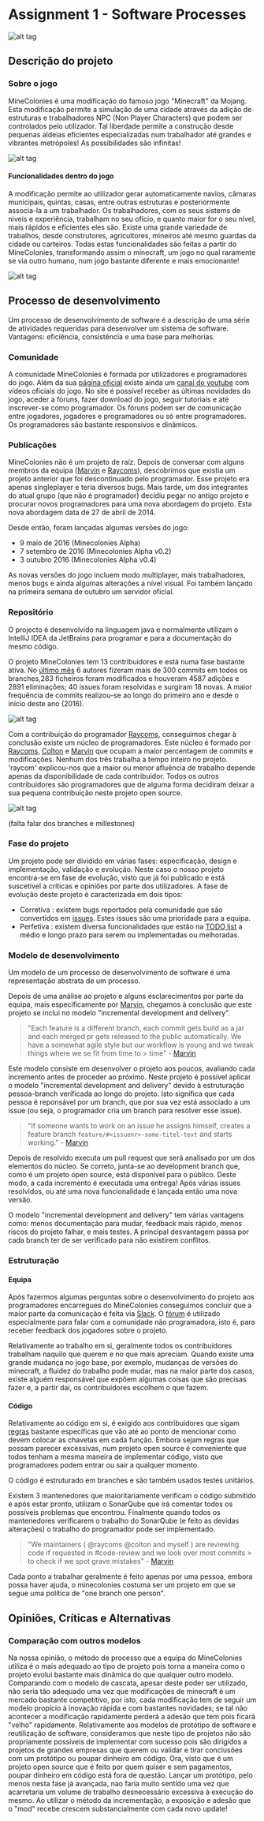 # Assignment 1 - Software Processes #

![alt tag](resources/minecolonies.png)

## Descrição do projeto ##

### Sobre o jogo ###

MineColonies é uma modificação do famoso jogo "Minecraft" da Mojang. Esta modificação permite a simulação de uma cidade através da adição de estruturas e trabalhadores NPC (Non Player Characters) que podem ser controlados pelo utilizador. Tal liberdade permite a construção desde pequenas aldeias eficientes especializadas num trabalhador até grandes e vibrantes metrópoles! As possibilidades são infinitas!

![alt tag](resources/images2.jpg)

#### Funcionalidades dentro do jogo ####

A modificação permite ao utilizador gerar automaticamente navios, câmaras municipais, quintas, casas, entre outras estruturas e posteriormente associa-la a um trabalhador. Os trabalhadores, com os seus sistems de niveis e experiência, trabalham no seu ofício, e quanto maior for o seu nível, mais rápidos e eficientes eles são. Existe uma grande variedade de trabalhos, desde construtores, agricultores, mineiros até mesmo guardas da cidade ou carteiros.
Todas estas funcionalidades são feitas a partir do MineColonies, transformando assim o minecraft, um jogo no qual raramente se via outro humano, num jogo bastante diferente e mais emocionante!

![alt tag](resources/Villagers1.png)

## Processo de desenvolvimento ##

Um processo de desenvolvimento de software é a descrição de uma série de atividades requeridas para desenvolver um sistema de software. Vantagens: eficiência, consistência e uma base para melhorias.

### Comunidade ###

A comunidade MineColonies é formada por utilizadores e programadores do jogo. Além da sua [página oficial](www.minecolines.com) existe ainda um  [canal do youtube](https://www.youtube.com/channel/UCqXDtO68H7ulwXW6tSlbmqA) com vídeos oficiais do jogo. No site é possível receber as últimas novidades do jogo, aceder a fóruns, fazer download do jogo, seguir tutoriais e até inscrever-se como programador.
Os fóruns podem ser de comunicação entre jogadores, jogadores e programadores ou só entre programadores. Os programadores são bastante responsivos e dinâmicos.

### Publicações ###

MineColonies não é um projeto de raíz. Depois de conversar com alguns membros da equipa ([Marvin](https://github.com/Kostronor) e [Raycoms](https://github.com/Raycoms)), descobrimos que existia um projeto anterior que foi descontinuado pelo programador. Esse projeto era apenas singleplayer e teria diversos bugs. Mais tarde, um dos integrantes do atual grupo (que não é programador) decidiu pegar no antigo projeto e procurar novos programadores para uma nova abordagem do projeto. Esta nova abordagem data de 27 de abril de 2014.

Desde então, foram lançadas algumas versões do jogo:

  * 9 maio de 2016 (Minecolonies Alpha)
  * 7 setembro de 2016 (Minecolonies Alpha v0.2)
  * 3 outubro 2016 (Minecolonies Alpha v0.4)
 
As novas versões do jogo incluem modo multiplayer, mais trabalhadores, menos bugs e ainda algumas alterações a nível visual. Foi também lançado na primeira semana de outubro um servidor oficial.

### Repositório ###

O projecto é desenvolvido na linguagem java e normalmente utilizam o IntelliJ IDEA da JetBrains para programar e para a documentação do mesmo código.

O projeto MineColonies tem 13 contribuidores e está numa fase bastante ativa. No [último mês](https://github.com/Minecolonies/minecolonies/pulse/monthly) 6 autores fizeram mais de 300 commits em todos os branches,283 ficheiros foram modificados e houveram 4587 adições e 2891 eliminações; 40 issues foram resolvidas e surgiram 18 novas. A maior frequência de commits realizou-se ao longo do primeiro ano e desde o início deste ano (2016).

![alt tag](resources/contribuicoes.png)

Com a contribuição do programador [Raycoms](https://github.com/Raycoms), conseguimos chegar à conclusão existe um núcleo de programadores. Este núcleo é formado por [Raycoms](https://github.com/Raycoms), [Colton](https://github.com/cltnschlosser) e [Marvin](https://github.com/Kostronor) que ocupam a maior percentagem de commits e modificações. Nenhum dos três trabalha a tempo inteiro no projeto. 'raycom' explicou-nos que a maior ou menor afluência de trabalho depende apenas da disponibilidade de cada contribuidor. Todos os outros contribuidores são programadores que de alguma forma decidiram deixar a sua pequena contribuição neste projeto open source. 

![alt tag](resources/commits.png)

(falta falar dos branches e millestones)

### Fase do projeto ###

Um projeto pode ser dividido em várias fases: especificação, design e implementação, validação e evolução.
Neste caso o nosso projeto encontra-se em fase de evolução, visto que já foi publicado e está suscetivel a críticas e opiniões por parte dos utilizadores.
A fase de evolução deste projeto é caracterizada em dois tipos:

  * Corretiva : existem bugs reportados pela comunidade que são convertidos em [issues](https://github.com/Minecolonies/minecolonies/issues). Estes issues são uma prioridade para a equipa.
  * Perfetiva : existem diversa funcionalidades que estão na [TODO list](http://www.minecolonies.com/forum/m/9402108/viewthread/8293794-main-todo-list) a médio e longo prazo para serem ou implementadas ou melhoradas. 

### Modelo de desenvolvimento ###

Um modelo de um processo de desenvolvimento de software é uma representação abstrata de um processo.

Depois de uma análise ao projeto e alguns esclarecimentos por parte da equipa, mais especificamente por [Marvin](https://github.com/Kostronor), chegamos à conclusão que este projeto se inclui no modelo "incremental development and delivery". 

> "Each feature is a different branch, each commit gets build as a jar and each merged pr gets released to the public 
> automatically. We have a somewhat agile style but our workflow is young and we tweak things where we se fit from time to     > time" - [Marvin](https://github.com/Kostronor) 

Este modelo consiste em desenvolver o projeto aos poucos, avaliando cada incremento antes de proceder ao próximo. Neste projeto é possível aplicar o modelo "incremental development and delivery" devido à estruturação pessoa-branch verificada ao longo do projeto. Isto significa que cada pessoa é reponsável por um branch, que por sua vez está associado a um issue (ou seja, o programador cria um branch para resolver esse issue). 

> "If someone wants to work on an issue he assigns himself, creates a feature branch `feature/#<issuenr>-some-titel-text` and 
> starts working." - [Marvin](https://github.com/Kostronor)

Depois de resolvido executa um pull request que será analisado por um dos elementos do núcleo. Se correto, junta-se ao development branch que, como é um projeto open source, está disponivel para o público. Deste modo, a cada incremento é executada uma entrega! Após várias issues resolvidos, ou até uma nova funcionalidade é lançada então uma nova versão. 

O modelo "incremental development and delivery" tem várias vantagens como: menos documentação para mudar, feedback mais rápido, menos riscos do projeto falhar, e mais testes. A principal desvantagem passa por cada branch ter de ser verificado para não existirem conflitos.

### Estruturação ###

#### Equipa ####

Após fazermos algumas perguntas sobre o desenvolvimento do projeto aos programadores encarregues do MineColonies conseguimos concluir que a maior parte da comunicação é feita via [Slack](https://minecolonies.slack.com/). O [fórum](http://www.minecolonies.com/publicforum) é utilizado especialmente para falar com a comunidade não programadora, isto é, para receber feedback dos jogadores sobre o projeto.

Relativamente ao trabalho em si, geralmente todos os contribuidores trabalham naquilo que querem e no que mais apreciam. Quando existe uma grande mudança no jogo base, por exemplo, mudanças de versões do minecraft, a fluidez do trabalho pode mudar, mas na maior parte dos casos, existe alguém responsável que expõem algumas coisas que são precisas fazer e, a partir daí, os contribuidores escolhem o que fazem.

#### Código ####

Relativamente ao código em si, é exigido aos contribuidores que sigam [regras](https://github.com/Minecolonies/minecolonies/wiki) bastante específicas que vão até ao ponto de mencionar como devem colocar as chavetas em cada função. Embora sejam regras que possam parecer excessivas, num projeto open source é conveniente que todos tenham a mesma maneira de implementar código, visto que programadores podem entrar ou sair a qualquer momento. 

O código é estruturado em branches e são também usados testes unitários.

Existem 3 mantenedores que maioritariamente verificam o código submitido e após estar pronto, utilizam o SonarQube que irá comentar todos os possíveis problemas que encontrou. Finalmente quando todos os mantenedores verificarem o trabalho do SonarQube (e feito as devidas alterações) o trabalho do programador pode ser implementado.

> "We maintainers ( @raycoms @colton and myself ) are reviewing code if requested in #code-review and we look over most commits > to check if we spot grave mistakes" - [Marvin](https://github.com/Kostronor)

Cada ponto a trabalhar geralmente é feito apenas por uma pessoa, embora possa haver ajuda, o minecolonies costuma ser um projeto em que se segue uma política de "one branch one person".

## Opiniões, Críticas e Alternativas ##



### Comparação com outros modelos ###

Na nossa opinião, o método de processo que a equipa do MineColonies utiliza é o mais adequado ao tipo de projeto pois torna a maneira como o projeto evolui bastante mais dinâmica do que qualquer outro modelo. 
Comparando com o modelo de cascata, apesar deste poder ser utilizado, não seria tão adequado uma vez que modificações de minecraft é um mercado bastante competitivo, por isto, cada modificação tem de seguir um modelo propício à inovação rápida e com bastantes novidades; se tal não acontecer a modificação rapidamente perderá a adesão que tem pois ficará "velho" rapidamente.
Relativamente aos modelos de protótipo de software e reutilização de software, consideramos que neste tipo de projetos não são propriamente possíveis de implementar com sucesso pois são dirigidos a projetos de grandes empresas que querem ou validar e tirar conclusões com um protótipo ou poupar dinheiro em código. Ora, visto que é um projeto open source que é feito por quem quiser e sem pagamentos, poupar dinheiro em código está fora de questão. Lançar um protótipo, pelo menos nesta fase já avançada, nao faria muito sentido uma vez que acarretaria um volume de trabalho desnecessário excessiva à execução do mesmo.
Ao utilizar o método da incrementação, a exposição e adesão que o "mod" recebe crescem substancialmente com cada novo update!